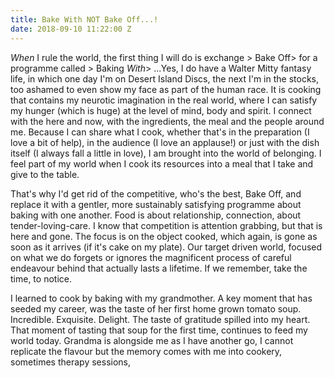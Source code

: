 ```yaml
---
title: Bake With NOT Bake Off...!
date: 2018-09-10 11:22:00 Z
---
```


*When* I rule the world, the first thing I will do is exchange > Bake Off>  for a programme called > Baking *With*> ...Yes, I do have a Walter Mitty fantasy life, in which one day I'm on Desert Island Discs, the next I'm in the stocks, too ashamed to even show my face as part of the human race. It is cooking that contains my neurotic imagination in the real world, where I can satisfy my hunger (which is huge) at the level of mind, body and spirit. I connect with the here and now, with the ingredients, the meal and the people around me. Because I can share what I cook, whether that's in the preparation (I love a bit of help), in the audience (I love an applause!) or just with the dish itself (I always fall a little in love), I am brought into the world of belonging. I feel part of my world when I cook its resources into a meal that I take and give to the table.

That's why I'd get rid of the competitive, who's the best, Bake Off, and replace it with a gentler, more sustainably satisfying programme about baking with one another.  Food is about relationship, connection, about tender-loving-care. I know that competition is attention grabbing, but that is here and gone. The focus is on the object cooked, which again, is gone as soon as it arrives (if it's cake on my plate). Our target driven world, focused on what we do forgets or ignores the magnificent process of careful endeavour behind that actually lasts a lifetime. If we remember, take the time, to notice.

I learned to cook by baking with my grandmother. A key moment that has seeded my career, was the taste of her first home grown tomato soup. Incredible. Exquisite. Delight. The taste of gratitude spilled into my heart. That moment of tasting that soup for the first time, continues to feed my world today.  Grandma is alongside me as I have another go, I cannot replicate the flavour but the memory comes with me into cookery, sometimes therapy sessions,     